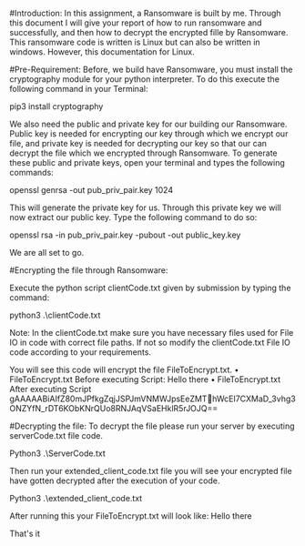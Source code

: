 #Introduction:
In this assignment, a Ransomware is built by me. Through this document I will give your report of 
how to run ransomware and successfully, and then how to decrypt the encrypted fille by 
Ransomware.
This ransomware code is written is Linux but can also be written in windows. However, this 
documentation for Linux.


#Pre-Requirement:
Before, we build have Ransomware, you must install the cryptography module for your python 
interpreter. To do this execute the following command in your Terminal:

pip3 install cryptography


We also need the public and private key for our building our Ransomware. Public key is needed for 
encrypting our key through which we encrypt our file, and private key is needed for decrypting our 
key so that our can decrypt the file which we encrypted through Ransomware. To generate these 
public and private keys, open your terminal and types the following commands:

openssl genrsa -out pub_priv_pair.key 1024

This will generate the private key for us. Through this private key we will now extract our public key. 
Type the following command to do so:

openssl rsa -in pub_priv_pair.key -pubout -out public_key.key

We are all set to go.

#Encrypting the file through Ransomware:

Execute the python script clientCode.txt given by submission by typing the command:

python3 .\clientCode.txt

Note: In the clientCode.txt make sure you have necessary files used for File IO in code with correct 
file paths. If not so modify the clientCode.txt File IO code according to your requirements.

You will see this code will encrypt the file FileToEncrypt.txt.
• FileToEncrypt.txt Before executing Script:
Hello there
• FileToEncrypt.txt After executing Script
gAAAAABiAIfZ80mJPfkgZqjJSPJmVNMWJpsEeZMThWcEI7CXMaD_3vhg3ONZYfN_rDT6KObKNrQUo8RNJAqVSaEHklR5rJOJQ==

#Decrypting the file:
To decrypt the file please run your server by executing serverCode.txt file code.

Python3 .\ServerCode.txt

Then run your extended_client_code.txt file you will see your encrypted file have gotten decrypted 
after the execution of your code.

Python3 .\extended_client_code.txt

After running this your FileToEncrypt.txt will look like:
Hello there






That's it